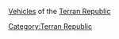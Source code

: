 [Vehicles](Vehicle.md) of the [Terran
Republic](Terran_Republic.md)

[Category:Terran Republic](Category:Terran_Republic.md)
